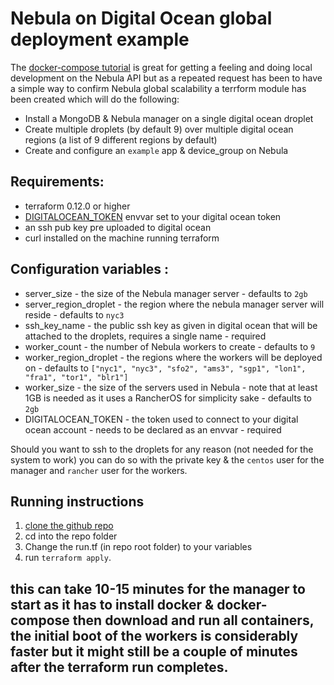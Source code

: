 # Nebula on Digital Ocean global deployment example

The [docker-compose tutorial](getting-started.md) is great for getting a feeling and doing local development on the Nebula API but as a repeated request has been to have a simple way to confirm Nebula global scalability a terrform module has been created which will do the following:

 - Install a MongoDB & Nebula manager on a single digital ocean droplet
 - Create multiple droplets (by default 9) over multiple digital ocean regions (a list of 9 different regions by default)
 - Create and configure an `example` app & device_group on Nebula
 
## Requirements: 

 - terraform 0.12.0 or higher
 - [DIGITALOCEAN_TOKEN](https://www.terraform.io/docs/providers/do/index.html#token) envvar set to your digital ocean token
 - an ssh pub key pre uploaded to digital ocean
 - curl installed on the machine running terraform
 
 
## Configuration variables  :

 - server_size - the size of the Nebula manager server - defaults to `2gb`
 - server_region_droplet - the region where the nebula manager server will reside - defaults to `nyc3`
 - ssh_key_name - the public ssh key as given in digital ocean that will be attached to the droplets, requires a single name - required
 - worker_count - the number of Nebula workers to create - defaults to `9`
 - worker_region_droplet - the regions where the workers will be deployed on - defaults to `["nyc1", "nyc3", "sfo2", "ams3", "sgp1", "lon1", "fra1", "tor1", "blr1"]`
 - worker_size - the size of the servers used in Nebula - note that at least 1GB is needed as it uses a RancherOS for simplicity sake - defaults to `2gb`
 - DIGITALOCEAN_TOKEN - the token used to connect to your digital ocean account - needs to be declared as an envvar - required
 
Should you want to ssh to the droplets for any reason (not needed for the system to work) you can do so with the private key & the `centos` user for the manager and `rancher` user for the workers.
 
## Running instructions

 1. [clone the github repo](https://github.com/nebula-orchestrator/nebula-digitalocean-global-deployment-example)
 2. cd into the repo folder
 3. Change the run.tf (in repo root folder) to your variables 
 4. run `terraform apply`.
 
## this can take 10-15 minutes for the manager to start as it has to install docker & docker-compose then download and run all containers, the initial boot of the workers is considerably faster but it might still be a couple of minutes after the terraform run completes.
